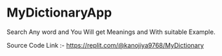 # MyDictionaryApp

Search Any word and You Will get Meanings and With suitable Example.

Source Code Link :- https://replit.com/@kanojiya9768/MyDictionary
